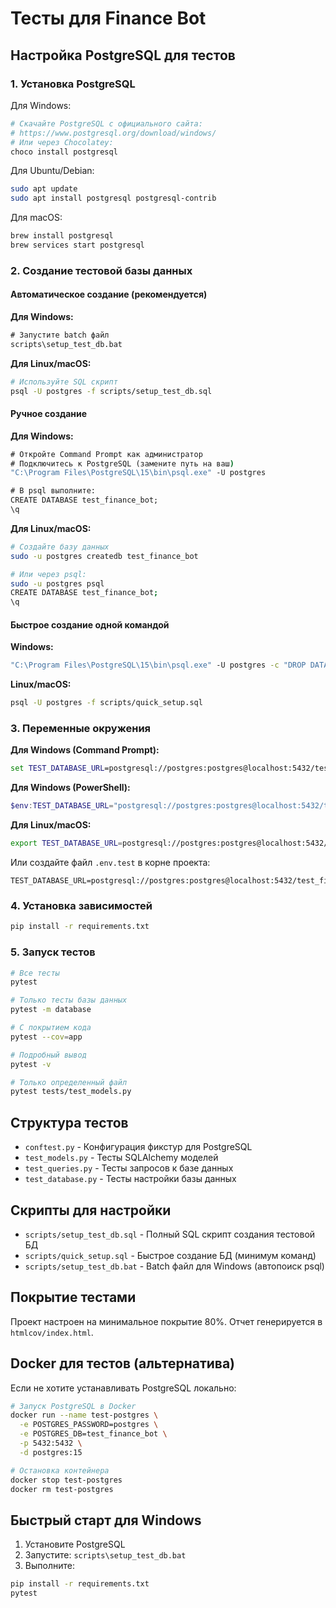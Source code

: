 # Тесты для Finance Bot

## Настройка PostgreSQL для тестов

### 1. Установка PostgreSQL

Для Windows:
```bash
# Скачайте PostgreSQL с официального сайта:
# https://www.postgresql.org/download/windows/
# Или через Chocolatey:
choco install postgresql
```

Для Ubuntu/Debian:
```bash
sudo apt update
sudo apt install postgresql postgresql-contrib
```

Для macOS:
```bash
brew install postgresql
brew services start postgresql
```

### 2. Создание тестовой базы данных

#### Автоматическое создание (рекомендуется)

**Для Windows:**
```cmd
# Запустите batch файл
scripts\setup_test_db.bat
```

**Для Linux/macOS:**
```bash
# Используйте SQL скрипт
psql -U postgres -f scripts/setup_test_db.sql
```

#### Ручное создание

**Для Windows:**
```cmd
# Откройте Command Prompt как администратор
# Подключитесь к PostgreSQL (замените путь на ваш)
"C:\Program Files\PostgreSQL\15\bin\psql.exe" -U postgres

# В psql выполните:
CREATE DATABASE test_finance_bot;
\q
```

**Для Linux/macOS:**
```bash
# Создайте базу данных
sudo -u postgres createdb test_finance_bot

# Или через psql:
sudo -u postgres psql
CREATE DATABASE test_finance_bot;
\q
```

#### Быстрое создание одной командой

**Windows:**
```cmd
"C:\Program Files\PostgreSQL\15\bin\psql.exe" -U postgres -c "DROP DATABASE IF EXISTS test_finance_bot; CREATE DATABASE test_finance_bot;"
```

**Linux/macOS:**
```bash
psql -U postgres -f scripts/quick_setup.sql
```

### 3. Переменные окружения

**Для Windows (Command Prompt):**
```cmd
set TEST_DATABASE_URL=postgresql://postgres:postgres@localhost:5432/test_finance_bot
```

**Для Windows (PowerShell):**
```powershell
$env:TEST_DATABASE_URL="postgresql://postgres:postgres@localhost:5432/test_finance_bot"
```

**Для Linux/macOS:**
```bash
export TEST_DATABASE_URL=postgresql://postgres:postgres@localhost:5432/test_finance_bot
```

Или создайте файл `.env.test` в корне проекта:
```env
TEST_DATABASE_URL=postgresql://postgres:postgres@localhost:5432/test_finance_bot
```

### 4. Установка зависимостей

```bash
pip install -r requirements.txt
```

### 5. Запуск тестов

```bash
# Все тесты
pytest

# Только тесты базы данных
pytest -m database

# С покрытием кода
pytest --cov=app

# Подробный вывод
pytest -v

# Только определенный файл
pytest tests/test_models.py
```

## Структура тестов

- `conftest.py` - Конфигурация фикстур для PostgreSQL
- `test_models.py` - Тесты SQLAlchemy моделей
- `test_queries.py` - Тесты запросов к базе данных  
- `test_database.py` - Тесты настройки базы данных

## Скрипты для настройки

- `scripts/setup_test_db.sql` - Полный SQL скрипт создания тестовой БД
- `scripts/quick_setup.sql` - Быстрое создание БД (минимум команд)
- `scripts/setup_test_db.bat` - Batch файл для Windows (автопоиск psql)

## Покрытие тестами

Проект настроен на минимальное покрытие 80%. Отчет генерируется в `htmlcov/index.html`.

## Docker для тестов (альтернатива)

Если не хотите устанавливать PostgreSQL локально:

```bash
# Запуск PostgreSQL в Docker
docker run --name test-postgres \
  -e POSTGRES_PASSWORD=postgres \
  -e POSTGRES_DB=test_finance_bot \
  -p 5432:5432 \
  -d postgres:15

# Остановка контейнера
docker stop test-postgres
docker rm test-postgres
```

## Быстрый старт для Windows

1. Установите PostgreSQL
2. Запустите: `scripts\setup_test_db.bat`
3. Выполните:
```cmd
pip install -r requirements.txt
pytest
``` 